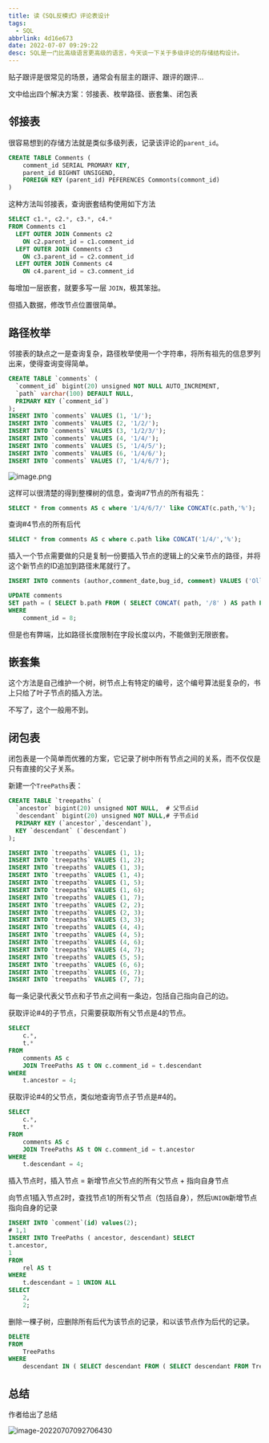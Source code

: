 ```yaml
---
title: 读《SQL反模式》评论表设计
tags:
  - SQL
abbrlink: 4d16e673
date: 2022-07-07 09:29:22
desc: SQL是一门比高级语言更高级的语言，今天谈一下关于多级评论的存储结构设计。
---
```





贴子跟评是很常见的场景，通常会有层主的跟评、跟评的跟评...

文中给出四个解决方案：邻接表、枚举路径、嵌套集、闭包表

## 邻接表

很容易想到的存储方法就是类似多级列表，记录该评论的`parent_id`。

```sql
CREATE TABLE Comments (
	comment_id SERIAL PROMARY KEY,
    parent_id BIGHNT UNSIGEND,
    FOREIGN KEY (parent_id) PEFERENCES Commonts(commont_id)
)
```

这种方法叫邻接表，查询嵌套结构使用如下方法

```sql
SELECT c1.*, c2.*, c3.*, c4.*
FROM Comments c1
  LEFT OUTER JOIN Comments c2
  	ON c2.parent_id = c1.comment_id
  LEFT OUTER JOIN Comments c3
  	ON c3.parent_id = c2.comment_id
  LEFT OUTER JOIN Comments c4
  	ON c4.parent_id = c3.comment_id
```

每增加一层嵌套，就要多写一层 `JOIN`，极其笨拙。

但插入数据，修改节点位置很简单。



## 路径枚举

邻接表的缺点之一是查询复杂，路径枚举使用一个字符串，将所有祖先的信息罗列出来，使得查询变得简单。

```sql
CREATE TABLE `comments` (
  `comment_id` bigint(20) unsigned NOT NULL AUTO_INCREMENT,
  `path` varchar(100) DEFAULT NULL,
  PRIMARY KEY (`comment_id`)
);
INSERT INTO `comments` VALUES (1, '1/');
INSERT INTO `comments` VALUES (2, '1/2/');
INSERT INTO `comments` VALUES (3, '1/2/3/');
INSERT INTO `comments` VALUES (4, '1/4/');
INSERT INTO `comments` VALUES (5, '1/4/5/');
INSERT INTO `comments` VALUES (6, '1/4/6/');
INSERT INTO `comments` VALUES (7, '1/4/6/7');
```

![image.png](读《SQL反模式》评论表设计/9e634294c5ee41a4b4361c646f862b36tplv-k3u1fbpfcp-zoom-in-crop-mark3024000.awebp)

这样可以很清楚的得到整棵树的信息，查询#7节点的所有祖先：

```sql
SELECT * from comments AS c where '1/4/6/7/' like CONCAT(c.path,'%');
```

查询#4节点的所有后代

```sql
SELECT * from comments AS c where c.path like CONCAT('1/4/','%');
```

插入一个节点需要做的只是复制一份要插入节点的逻辑上的父亲节点的路径，并将这个新节点的ID追加到路径末尾就行了。

```sql
INSERT INTO comments (author,comment_date,bug_id, comment) VALUES ('Ollie','2021-01-11', 1,'Good job!');

UPDATE comments 
SET path = ( SELECT b.path FROM ( SELECT CONCAT( path, '/8' ) AS path FROM comments WHERE comment_id = 7 ) AS b ) 
WHERE
	comment_id = 8;
```

但是也有弊端，比如路径长度限制在字段长度以内，不能做到无限嵌套。



## 嵌套集

这个方法是自己维护一个树，树节点上有特定的编号，这个编号算法挺复杂的，书上只给了叶子节点的插入方法。

不写了，这个一般用不到。



## 闭包表

闭包表是一个简单而优雅的方案，它记录了树中所有节点之间的关系，而不仅仅是只有直接的父子关系。

新建一个`TreePaths`表：

```sql
CREATE TABLE `treepaths` (
  `ancestor` bigint(20) unsigned NOT NULL,  # 父节点id
  `descendant` bigint(20) unsigned NOT NULL,# 子节点id
  PRIMARY KEY (`ancestor`,`descendant`),
  KEY `descendant` (`descendant`)
);

INSERT INTO `treepaths` VALUES (1, 1);
INSERT INTO `treepaths` VALUES (1, 2);
INSERT INTO `treepaths` VALUES (1, 3);
INSERT INTO `treepaths` VALUES (1, 4);
INSERT INTO `treepaths` VALUES (1, 5);
INSERT INTO `treepaths` VALUES (1, 6);
INSERT INTO `treepaths` VALUES (1, 7);
INSERT INTO `treepaths` VALUES (2, 2);
INSERT INTO `treepaths` VALUES (2, 3);
INSERT INTO `treepaths` VALUES (3, 3);
INSERT INTO `treepaths` VALUES (4, 4);
INSERT INTO `treepaths` VALUES (4, 5);
INSERT INTO `treepaths` VALUES (4, 6);
INSERT INTO `treepaths` VALUES (4, 7);
INSERT INTO `treepaths` VALUES (5, 5);
INSERT INTO `treepaths` VALUES (6, 6);
INSERT INTO `treepaths` VALUES (6, 7);
INSERT INTO `treepaths` VALUES (7, 7);
```

每一条记录代表父节点和子节点之间有一条边，包括自己指向自己的边。

获取评论#4的子节点，只需要获取所有父节点是4的节点。

```sql
SELECT
	c.*,
	t.* 
FROM
	comments AS c
	JOIN TreePaths AS t ON c.comment_id = t.descendant 
WHERE
	t.ancestor = 4;
```

获取评论#4的父节点，类似地查询节点子节点是#4的。

```sql
SELECT
	c.*,
	t.* 
FROM
	comments AS c
	JOIN TreePaths AS t ON c.comment_id = t.ancestor 
WHERE
	t.descendant = 4;
```

插入节点时，插入节点 = 新增节点父节点的所有父节点 + 指向自身节点

向节点1插入节点2时，查找节点1的所有父节点（包括自身），然后`UNION`新增节点指向自身的记录

```sql
INSERT INTO `comment`(id) values(2);
# 1,1
INSERT INTO TreePaths ( ancestor, descendant) SELECT
t.ancestor,
1
FROM
	rel AS t 
WHERE
	t.descendant = 1 UNION ALL
SELECT
	2,
	2;
```

删除一棵子树，应删除所有后代为该节点的记录，和以该节点作为后代的记录。

```sql
DELETE 
FROM
	TreePaths 
WHERE
	descendant IN ( SELECT descendant FROM ( SELECT descendant FROM TreePaths WHERE ancestor = 4 ) AS b );
```



## 总结

作者给出了总结

![image-20220707092706430](读《SQL反模式》评论表设计/image-20220707092706430.png)
